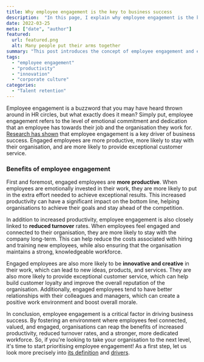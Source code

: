 ```yaml
---
title: Why employee engagement is the key to business success
description:  "In this page, I explain why employee engagement is the key to business success"
date: 2022-03-25
meta: ["date", "author"]
featured:
  url: featured.png
  alt: Many people put their arms together
summary: "This post introduces the concept of employee engagement and explains why it's important for businesses. It also highlights some of the key benefits of engagement."
tags:
  - "employee engagement"
  - "productivity"
  - "innovation"
  - "corporate culture"
categories:
  - "Talent retention"
---
```


Employee engagement is a buzzword that you may have heard thrown around in HR circles, but what exactly does it mean? Simply put, employee engagement refers to the level of emotional commitment and dedication that an employee has towards their job and the organisation they work for. [Research has shown](https://www.gallup.com/workplace/236927/employee-engagement-drives-growth.aspx) that employee engagement is a key driver of business success. Engaged employees are more productive, more likely to stay with their organisation, and are more likely to provide exceptional customer service.

### Benefits of employee engagement 

First and foremost, engaged employees are **more productive**. When employees are emotionally invested in their work, they are more likely to put in the extra effort needed to achieve exceptional results. This increased productivity can have a significant impact on the bottom line, helping organisations to achieve their goals and stay ahead of the competition. 

In addition to increased productivity, employee engagement is also closely linked to **reduced turnover** rates. When employees feel engaged and connected to their organisation, they are more likely to stay with the company long-term. This can help reduce the costs associated with hiring and training new employees, while also ensuring that the organisation maintains a strong, knowledgeable workforce. 

Engaged employees are also more likely to be **innovative and creative** in their work, which can lead to new ideas, products, and services. They are also more likely to provide exceptional customer service, which can help build customer loyalty and improve the overall reputation of the organisation. Additionally, engaged employees tend to have better relationships with their colleagues and managers, which can create a positive work environment and boost overall morale.

In conclusion, employee engagement is a critical factor in driving business success. By fostering an environment where employees feel connected, valued, and engaged, organisations can reap the benefits of increased productivity, reduced turnover rates, and a stronger, more dedicated workforce. So, if you're looking to take your organisation to the next level, it's time to start prioritising employee engagement! As a first step, let us look more precisely into [its definition](https://gracefulhr.com/post/engagement-definition/) and [drivers](https://gracefulhr.com/post/engagement-drivers/).
